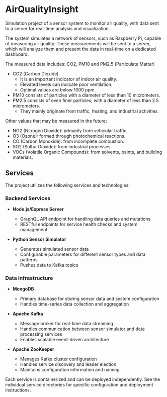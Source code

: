 # AirQualityInsight

Simulation project of a sensor system to monitor air quality, with data sent to a server for real-time analysis and visualization.

The system simulates a network of sensors, such as Raspberry Pi, capable of measuring air quality. These measurements will be sent to a server, which will analyze them and present the data in real-time on a dedicated dashboard.

The measured data includes: CO2, PM10 and PM2.5 (Particulate Matter)

-   CO2 (Carbon Dioxide)
    -   It is an important indicator of indoor air quality.
    -   Elevated levels can indicate poor ventilation.
    -   Optimal values are below 1000 ppm.
-   PM10 consists of particles with a diameter of less than 10 micrometers.
-   PM2.5 consists of even finer particles, with a diameter of less than 2.5 micrometers.
    -   They mainly originate from traffic, heating, and industrial activities.

Other values that may be measured in the future:

-   NO2 (Nitrogen Dioxide): primarily from vehicular traffic.
-   O3 (Ozone): formed through photochemical reactions.
-   CO (Carbon Monoxide): from incomplete combustion.
-   SO2 (Sulfur Dioxide): from industrial processes.
-   VOCs (Volatile Organic Compounds): from solvents, paints, and building materials.

## Services

The project utilizes the following services and technologies:

### Backend Services
- **Node.js/Express Server**
  - GraphQL API endpoint for handling data queries and mutations
  - RESTful endpoints for service health checks and system management

- **Python Sensor Simulator**
  - Generates simulated sensor data
  - Configurable parameters for different sensor types and data patterns
  - Pushes data to Kafka topics

### Data Infrastructure
- **MongoDB**
  - Primary database for storing sensor data and system configuration
  - Handles time-series data collection and aggregation

- **Apache Kafka**
  - Message broker for real-time data streaming
  - Handles communication between sensor simulator and data processing services
  - Enables scalable event-driven architecture

- **Apache ZooKeeper**
  - Manages Kafka cluster configuration
  - Handles service discovery and leader election
  - Maintains configuration information and naming

Each service is containerized and can be deployed independently. See the individual service directories for specific configuration and deployment instructions.